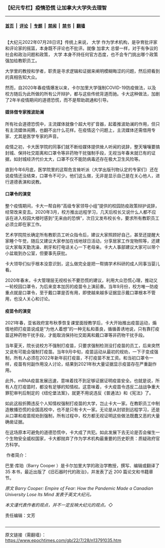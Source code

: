 ### 【纪元专栏】疫情恐慌 让加拿大大学失去理智

---

#### [首页](../../../..?n13791035) &nbsp;|&nbsp; [评论](../../../../../epoch-comment?n13791035) &nbsp;|&nbsp; [专题](../../../../../epoch-special?n13791035) &nbsp;|&nbsp; [禁闻](../../../../../epoch-news?n13791035) &nbsp;|&nbsp; [禁书](../../../../../books?n13791035) &nbsp;|&nbsp; [翻墙](https://github.com/gfw-breaker/nogfw/blob/master/README.md?n13791035)


<div class="column" id="artbody" itemprop="articleBody">
 <!-- article content begin -->
 <p>
  【大纪元2022年07月28日讯】传统上来说，
  <ok href="https://www.epochtimes.com/gb/tag/%E5%A4%A7%E5%AD%A6.html">
   大学
  </ok>
  作为学术机构，是孕育批评家和评论家的摇篮，本身既不评论也不批评。就像
  <ok href="https://www.epochtimes.com/gb/tag/%E5%8A%A0%E6%8B%BF%E5%A4%A7.html">
   加拿大
  </ok>
  总督一样，对于有争议的社会和政治问题和政策，
  <ok href="https://www.epochtimes.com/gb/tag/%E5%A4%A7%E5%AD%A6.html">
   大学
  </ok>
  本身不持任何官方态度，也不会专门挑出哪个政策强加给教职员工。
 </p>
 <p>
  大学里的教授和学者，职责是寻求逻辑和证据来阐明模糊晦涩的问题，然后把看到的真相告知大众。
 </p>
 <p>
  然而，自2020年春疫情爆发以来，卡尔加里大学强制COVID-19防疫做法，以及校方随后为此所做的所有公开辩护，都与这些传统背道而驰。卡大这种做法，加剧了2年半疫情期间的道德恐慌，而不是帮助疏通和引导。
 </p>
 <h4>
  媒体借专家推波助澜
 </h4>
 <p>
  所有社会道德恐慌中，主流媒体就像个超大号扩音器，起着推波助澜的作用，但只有主流媒体闹腾，也翻不出什么花样。在疫情这个问题上，主流媒体还需借用专家、尤其是医学专家的声音。
 </p>
 <p>
  疫情之初，卡大医学院的同事们就不断给媒体提供耸人听闻的说辞，整天嚷嚷要搞封城、保持社交距离和口罩令等非药物干扰强制手段，无视当年春末就已有的证据，如封城经济代价太大，口罩不仅不能防病毒还存在极大卫生风险等。
 </p>
 <p>
  直到今年6月底，医学院里的这帮危言耸听派（大学出版刊物认定的专家们）还在说疫情还没结束，口罩令不可少。他们这么做，无非是显示自己是在关心他人，进行道德表演和说教。
 </p>
 <h4>
  口罩令的演变
 </h4>
 <p>
  整个疫情期间，卡大一帮自称“高级专家领导小组”提供的校园防疫政策辩护说辞，经常改来变去。2020年3月，校方推出远程学习，几天后校长又说什么人都不应该在进入校园大楼时感到“无来由的恐惧”，次日又发布校长令，要求所有教职员工必须立即在家工作。
 </p>
 <p>
  艺术学院院长确定所有教职员工听众指令后，建议大家照顾好自己，甚至还提醒大家睡个午觉，随后又建议大家参加在线地球日活动，分享居家工作宠物照等，还建议大家每天勤洗澡、刷牙和打电话关心一下老母亲。卡大人事部建议大家可以带个小盆栽到办公室，但要事先获批。
 </p>
 <p>
  卡大领导们似乎根本没意识到，这么做完全是把一帮搞学术科研的成人同事当婴儿看。
 </p>
 <p>
  2020年春末，卡大管理层无视校长不要恐慌的建议，利用大众恐慌心理，推动又一轮校园口罩令，为后来变本加厉的疫苗令上演前奏。当年9月份，校方唯一防疫重点就是口罩令，至于戴口罩是否有用，即使越来越多证据显示戴口罩根本不管用，也没人关心和讨论。
 </p>
 <h4>
  疫苗令的演变
 </h4>
 <p>
  2021年春，亚省政府宣布秋季恢复课堂面授教学后，卡大开始推出疫苗运动，煽情地把打疫苗说成是“为他人着想”的一种无私和善良，循循善诱地说，只有靠打疫苗这种药物干扰手段，才能取消保持社交距离和戴口罩等非药物干扰手段。
 </p>
 <p>
  当年夏天，院长说校方不强制打疫苗，只要求强制检测没打疫苗的员工，后来突然又说有可能会强制打疫苗。当年9月中旬，疫苗运动从最初的规劝，一下子变成强制，所有人必须在2022年新年前打疫苗，不打疫苗不发工资。和当初口罩令一样，疫苗有何副作用没人讨论，结果到2021年秋大量证据显示疫苗存在严重副作用。
 </p>
 <p>
  此外，mRNA疫苗发展迅速，意味着找不到足够证据证明疫苗安全。也就是说，所有人在打疫苗时，都没有足够的知情权。这意味着，卡大疫苗令违反二战战争重大罪犯审判后制定的《纽伦堡法案》，就更不用说违反《普通法》和《宪法》了。
 </p>
 <p>
  如此这般折腾违反个人知情权强制打疫苗的大学，岂止卡大一家。在教职员工中制造散播恐慌的全国高校中，也不是只有卡大一家。无论是从封锁到远程学习，还是从口罩和疫苗规劝到强制，所有过程中，校方都无视证明这些做法既蠢又恶的大量确凿证据。
 </p>
 <p>
  在这场原本可避免的道德恐慌中，卡大成了共犯。如此发展下去无论是否会催生一个生物安全威权国家，卡大都抛弃了作为学术机构最重要的历史职责：质疑政府官方科学。
 </p>
 <p>
  <ok href="https://i.epochtimes.com/assets/uploads/2022/07/id13791059-WEB_BarryCooper.jpg">
   <img alt="" class="wp-image-13791059 alignleft" src="https://i.epochtimes.com/assets/uploads/2022/07/id13791059-WEB_BarryCooper.jpg"/>
  </ok>
  作者简介：
 </p>
 <p>
  巴里·库珀（Barry Cooper ）是卡尔加里大学的政治学教授，撰写、编辑或翻译了35 本书，最近出版了《旧石器时代的政治》，并发表了近 200 篇论文和书籍章节。
 </p>
 <p>
  <em>
   原文
   <ok href="https://www.theepochtimes.com/empire-of-fear-how-the-pandemic-made-a-canadian-university-lose-its-mind_4590853.html">
    Barry Cooper: Empire of Fear: How the Pandemic Made a Canadian University Lose Its Mind
   </ok>
   发表于英文大纪元。
  </em>
 </p>
 <p>
  <em>
   本文谨代表作者的观点，并不一定反映大纪元的观点。◇
  </em>
 </p>
 <p>
  责任编辑：文芳
 </p>
 <!-- article content end -->
</div>


---

原文链接（需翻墙）：https://www.epochtimes.com/gb/22/7/28/n13791035.htm